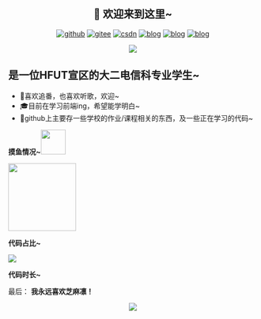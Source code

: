 <h2 align="center">👋 欢迎来到这里~</h2>


<p align="center">
  <a href="https://github.com/sunshineclover"><img src="https://img.shields.io/badge/GitHub-ff79c6" alt="github"></a>
  <a href="https://gitee.com/gentlewindlion"><img src="https://img.shields.io/badge/Gitee-fe7300" alt="gitee"></a>
  <a href="https://blog.csdn.net/sunshineclover"><img src="https://img.shields.io/badge/CSDN-cf000e" alt="csdn"></a>
  <a href="https://gentlewindlion.gitee.io/"><img src="https://img.shields.io/badge/blog-green" alt="blog"></a>
  <a href="https://space.bilibili.com/249396108"><img src="https://img.shields.io/badge/bilibili-pink" alt="blog"></a>
  <a href="https://www.zhihu.com/people/sunshineclover"><img src="https://img.shields.io/badge/zhihu-blue" alt="blog"></a>
</p>

<div style="text-align:center"><img src="https://i.ibb.co/b6GmWWT/2.jpg" /></div>

<h2>是一位HFUT宣区的大二电信科专业学生~</h2>

- 🔭喜欢追番，也喜欢听歌，欢迎~
- 🎓目前在学习前端ing，希望能学明白~
- 🌱github上主要存一些学校的作业/课程相关的东西，及一些正在学习的代码~


**摸鱼情况~**<img src="https://media.giphy.com/media/mGcNjsfWAjY5AEZNw6/giphy.gif" width="50">

<img align="" height="137px" src="https://github-readme-stats.vercel.app/api?username=sunshineclover&hide_title=true&hide_border=true&show_icons=true&include_all_commits=true&line_height=21&bg_color=0,EC6C6C,FFD479,FFFC79,73FA79&theme=graywhite&locale=cn" />


**代码占比~**

<img align="center" src="https://github-readme-stats.vercel.app/api/top-langs/?username=sunshineclover&layout=compact" />


**代码时长~**

<!--START_SECTION:waka-->
<!--END_SECTION:waka-->


最后：
**我永远喜欢芝麻凛！**

<div style="text-align:center"><img src="https://i.ibb.co/p178xRs/1633511536007.jpg" /></div>



